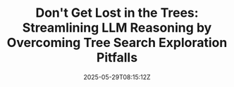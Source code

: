 ---
title: "Don't Get Lost in the Trees: Streamlining LLM Reasoning by Overcoming Tree Search Exploration Pitfalls"
authors:
- Ante Wang
- Linfeng Song
- Ye Tian
- Dian Yu
- Haitao Mi
- Xiangyu Duan
- Zhaopeng Tu
- Jinsong Su
- Dong Yu
author_notes:
- 
- "通讯作者"
- 
- 
- 
- 
- "通讯作者"
- "通讯作者"
- 
date: "2025-05-29T08:15:12Z"
publishDate: "2025-05-29T08:15:12Z"
publication_types: [大模型推理]
publication: "**In Proc. of ACL 2025.** (CCF-A类)"
---